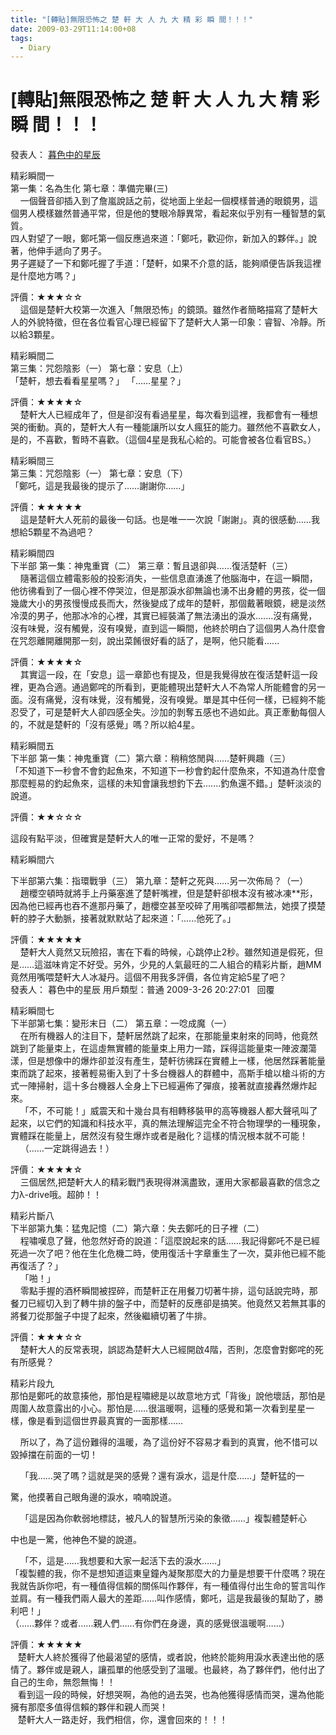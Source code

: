 ```yaml
---
title: "[轉貼]無限恐怖之 楚 軒 大 人 九 大 精 彩 瞬 間！！！"
date: 2009-03-29T11:14:00+08
tags:
  - Diary
---
```

# [轉貼]無限恐怖之 楚 軒 大 人 九 大 精 彩 瞬 間！！！

發表人： [暮色中的星辰](http://forum.qidian.com/ThreadDetail.aspx?ThreadId=112664101#)  
  
精彩瞬間一  
第一集：名為生化 第七章：準備完畢(三)  
    一個聲音卻插入到了詹嵐說話之前，從地面上坐起一個模樣普通的眼鏡男，這個男人模樣雖然普通平常，但是他的雙眼冷靜異常，看起來似乎別有一種智慧的氣質。  
四人對望了一眼，鄭吒第一個反應過來道：「鄭吒，歡迎你，新加入的夥伴。」說著，他伸手遞向了男子。  
男子遲疑了一下和鄭吒握了手道：「楚軒，如果不介意的話，能夠順便告訴我這裡是什麼地方嗎？」  
  
評價：★★★☆☆    
    這個是楚軒大校第一次進入「無限恐怖」的鏡頭。雖然作者簡略描寫了楚軒大人的外貌特徵，但在各位看官心理已經留下了楚軒大人第一印象：睿智、冷靜。所以給3顆星。  
  
  
  
精彩瞬間二  
第三集：咒怨陰影（一） 第七章：安息（上）  
「楚軒，想去看看星星嗎？」 「……星星？」  
  
評價：★★★★☆  
    楚軒大人已經成年了，但是卻沒有看過星星，每次看到這裡，我都會有一種想哭的衝動。真的，楚軒大人有一種能讓所以女人瘋狂的能力。雖然他不喜歡女人，是的，不喜歡，暫時不喜歡。（這個4星是我私心給的。可能會被各位看官BS。）  
  
  
  
精彩瞬間三  
第三集：咒怨陰影（一） 第七章：安息（下）    
「鄭吒，這是我最後的提示了……謝謝你……」  
  
評價：★★★★★  
    這是楚軒大人死前的最後一句話。也是唯一一次說「謝謝」。真的很感動……我想給5顆星不為過吧？  
  
  
  
精彩瞬間四  
下半部 第一集：神鬼重寶（二） 第三章：暫且退卻與……復活楚軒（三）  
    隨著這個立體電影般的投影消失，一些信息直湧進了他腦海中，在這一瞬間，他彷彿看到了一個心裡不停哭泣，但是那淚水卻無論也湧不出身體的男孩，從一個幾歲大小的男孩慢慢成長而大，然後變成了成年的楚軒，那個戴著眼鏡，總是淡然冷漠的男子，他那冰冷的心裡，其實已經裝滿了無法湧出的淚水.......沒有痛覺，沒有味覺，沒有觸覺，沒有嗅覺，直到這一瞬間，他終於明白了這個男人為什麼會在咒怨離開離開那一刻，說出菜餚很好看的話了，是啊，他只能看......  
  
評價：★★★★☆  
    其實這一段，在「安息」這一章節也有提及，但是我覺得放在復活楚軒這一段裡，更為合適。通過鄭咤的所看到，更能體現出楚軒大人不為常人所能體會的另一面。沒有痛覺，沒有味覺，沒有觸覺，沒有嗅覺。單是其中任何一樣，已經夠不能忍受了，可是楚軒大人卻四感全失。沙加的剝奪五感也不過如此。真正牽動每個人的，不就是楚軒的「沒有感覺」嗎？所以給4星。  
  
  
  
精彩瞬間五    
下半部 第一集：神鬼重寶（二）第六章：稍稍悠閒與……楚軒興趣（三）  
「不知道下一秒會不會釣起魚來，不知道下一秒會釣起什麼魚來，不知道為什麼會那麼輕易的釣起魚來，這樣的未知會讓我想釣下去.......釣魚還不錯。」楚軒淡淡的說道。  
  
評價：★★☆☆☆  
  
這段有點平淡，但確實是楚軒大人的唯一正常的愛好，不是嗎？  
  
  
  
精彩瞬間六  
  
下半部第六集：指環戰爭（三） 第九章：楚軒之死與……另一次佈局？（一）  
    趙櫻空頓時就將手上丹藥塞進了楚軒嘴裡，但是楚軒卻根本沒有被冰凍\*\*形，因為他已經再也吞不進那丹藥了，趙櫻空甚至咬碎了用嘴卻喂都無法，她摸了摸楚軒的脖子大動脈，接著就默默站了起來道：「......他死了。」  
  
評價：★★★★★  
    楚軒大人竟然又玩險招，害在下看的時候，心跳停止2秒。雖然知道是假死，但是……這滋味肯定不好受。另外，少見的人氣最旺的二人組合的精彩片斷，趙MM竟然用嘴喂楚軒大人冰凝丹。這個不用我多評價，各位肯定給5星了吧？  
發表人： 暮色中的星辰 用戶類型：普通 2009-3-26 20:27:01   回覆  
  
  
  
精彩瞬間七  
下半部第七集：變形末日（二） 第五章：一唸成魔（一）  
    在所有機器人的注目下，楚軒居然跳了起來，在那能量束射來的同時，他竟然跳到了能量束上，在這虛無實體的能量束上用力一踏，踩得這能量束一陣波瀾蕩漾，但是想像中的爆炸卻並沒有產生，楚軒彷彿踩在實體上一樣，他居然踩著能量束而跳了起來，接著輕易衝入到了十多台機器人的群體中，高斯手槍以槍斗術的方式一陣掃射，這十多台機器人全身上下已經遍佈了彈痕，接著就直接轟然爆炸起來。  
    「不，不可能！」威震天和十幾台具有相轉移裝甲的高等機器人都大聲吼叫了起來，以它們的知識和科技水平，真的無法理解這完全不符合物理學的一種現象，實體踩在能量上，居然沒有發生爆炸或者是融化？這樣的情況根本就不可能！  
    （……一定跳得過去！）  
  
評價：★★★★☆  
    三個居然,把楚軒大人的精彩戰鬥表現得淋漓盡致，運用大家都最喜歡的信念之力λ-drive哦。超帥！！  
  
  
  
精彩片斷八  
下半部第九集：猛鬼記憶（二）第六章：失去鄭吒的日子裡（二）  
    程嘯嘆息了聲，他忽然好奇的說道：「這麼說起來的話……我記得鄭吒不是已經死過一次了吧？他在生化危機二時，使用復活十字章重生了一次，莫非他已經不能再復活了？」  
    「啪！」  
    零點手握的酒杯瞬間被捏碎，而楚軒正在用餐刀切著牛排，這句話說完時，那餐刀已經切入到了轉牛排的盤子中，而楚軒的反應卻是搞笑。他竟然又若無其事的將餐刀從那盤子中提了起來，然後繼續切著了牛排。  
  
評價：★★★☆☆  
    楚軒大人的反常表現，誤認為楚軒大人已經開啟4階，否則，怎麼會對鄭咤的死有所感覺？  
  
  
  
精彩片段九  
那怕是鄭吒的故意揍他，那怕是程嘯總是以故意地方式「背後」說他壞話，那怕是周圍人故意露出的小心。那怕是……很溫暖啊，這種的感覺和第一次看到星星一樣，像是看到這個世界最真實的一面那樣……  
  
    所以了，為了這份難得的溫暖，為了這份好不容易才看到的真實，他不惜可以毀掉擋在前面的一切！  
  
    「我……哭了嗎？這就是哭的感覺？還有淚水，這是什麼……」楚軒猛的一  
  
驚，他摸著自己眼角邊的淚水，喃喃說道。  
  
    「這是因為你軟弱地標誌，被凡人的智慧所污染的象徵……」複製體楚軒心  
  
中也是一驚，他神色不變的說道。  
  
    「不，這是……我想要和大家一起活下去的淚水……」  
「複製體的我，你不是想知道這東皇鐘內凝聚那麼大的力量是想要干什麼嗎？現在我就告訴你吧，有一種值得信賴的關係叫作夥伴，有一種值得付出生命的誓言叫作並肩。有一種我們兩人最大的差距……叫作感情，鄭吒，這是我最後的幫助了，勝利吧！」  
（……夥伴？或者……親人們……有你們在身邊，真的感覺很溫暖啊……）  
  
評價：★★★★★  
   楚軒大人終於獲得了他最渴望的感情，或者說，他終於能夠用淚水表達出他的感情了。夥伴或是親人，讓孤單的他感受到了溫暖。也最終，為了夥伴們，他付出了自己的生命，無怨無悔！！  
   看到這一段的時候，好想哭啊，為他的過去哭，也為他獲得感情而哭，還為他能擁有那麼多值得信賴的夥伴和親人而哭！  
   楚軒大人一路走好，我們相信，你，還會回來的！！！
